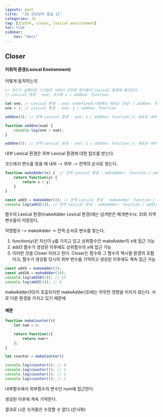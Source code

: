 ```yaml
---
layouts: post
title:  "JS 코딩앙마 중급 11"
categories: JS
tag: [코딩앙마, closer, lexical environment]
toc: true
sidebar:
    nav: "docs"
---
```


## Closer

#### 어휘적 환경(Lexical Environment)

어떻게 동작하는지
```js
// 코드가 실행되면 스크립트 내에서 선언한 변수들이 Lexical 환경에 올라간다.
// Lexical 환경 - one: 초기화 x / addOne: function

let one; // Lexical 환경 - one: undefined(사용해도 에러는 안남) / addOne: function
one = 1; // Lexical 환경 - one: 1 / addOne: function

addOne(9); // 전역 Lexical 환경 - one: 1 / addOne: function // 새로운 내부 Lexical 환경 - num: 9

function addOne(num) {
    console.log(one + num);
}

addOne(5); // 전역 Lexical 환경 - one: 1 / addOne: function // 새로운 내부 Lexical 환경 - num: 5
```
내부 Lexical 환경은 외부 Lexical 환경에 대한 참조를 받는다.<br/>

코드에서 변수를 찾을 때 내부 -> 외부 -> 전역의 순서로 찾는다.


```js
function makeAdder(x) {  // 전역 Lexical 환경 - makeAdder: function / add3: 초기화x
    return function(y) { 
        return x + y;
    }
}

const add3 = makeAdder(3); // 전역 Lexical 환경 - makeAdder: function / add3: function // makeAdder Lexical 환경 - x: 3
console.log(add3(2)); // 전역 Lexical 환경 - makeAdder: function / add3: function // makeAdder Lexical 환경 - x: 3 // 익명함수 Lexical 환경 y : 2
```
함수의 Lexical 환경(makeAdder Lexical 환경)에는 넘겨받은 매개변수(x: 3)와 지역변수들이 저장된다.<br/>

익명함수 -> makeAdder -> 전역 순서로 변수를 찾는다.<br/>


1. function(y)은 자신이 y를 가지고 있고 상위함수인 makeAdder의 x에 접근 가능
2. add3 함수가 생성된 이후에도 상위함수의 x에 접근 가능
3. 이러한 것을 Closer 이라고 한다. Closer는 함수와 그 함수의 렉시컬 환경의 조합이고, 함수가 생성될 당시의 외부 변수를 기억하고 생성된 이후에도 계속 접근 가능

```js
const add3 = makeAdder(3);
const add10 = makeAdder(10);
console.log(add10(5)); // 15
console.log(add3(1)); // 4
```
makeAdder(10)이 호출되지만 makeAdder(3)에는 아무런 영향을 미치지 않는다. 서로 다른 환경을 가지고 있기 때문에



#### 예문

```js
function makeCounter(){
    let num = 0;

    return function(){
        return num++
    };
}

let counter = makeCounter()

console.log(counter()); // 0
console.log(counter()); // 1 
console.log(counter()); // 2 
console.log(counter()); // 3
```
내부함수에서 외부함수의 변수인 num에 접근한다.<br/>

생성된 이후에 계속 기억한다.<br/>

결과로 나온 숫자들은 수정할 수 없다.(은닉화)